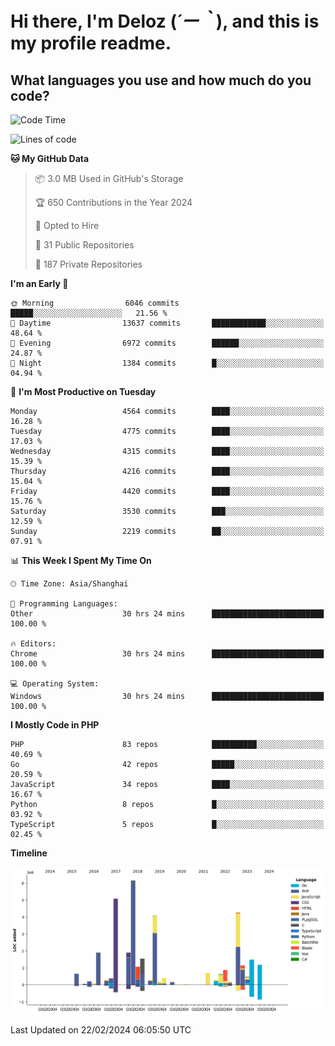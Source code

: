 # **Hi there, I'm Deloz (*´ー｀*), and this is my profile readme.**

## **What languages you use and how much do you code?**

<!--START_SECTION:waka-->
![Code Time](http://img.shields.io/badge/Code%20Time-3%2C347%20hrs%2044%20mins-blue)

![Lines of code](https://img.shields.io/badge/From%20Hello%20World%20I%27ve%20Written-35.6%20million%20lines%20of%20code-blue)

**🐱 My GitHub Data** 

> 📦 3.0 MB Used in GitHub's Storage 
 > 
> 🏆 650 Contributions in the Year 2024
 > 
> 💼 Opted to Hire
 > 
> 📜 31 Public Repositories 
 > 
> 🔑 187 Private Repositories 
 > 
**I'm an Early 🐤** 

```text
🌞 Morning                6046 commits        █████░░░░░░░░░░░░░░░░░░░░   21.56 % 
🌆 Daytime                13637 commits       ████████████░░░░░░░░░░░░░   48.64 % 
🌃 Evening                6972 commits        ██████░░░░░░░░░░░░░░░░░░░   24.87 % 
🌙 Night                  1384 commits        █░░░░░░░░░░░░░░░░░░░░░░░░   04.94 % 
```
📅 **I'm Most Productive on Tuesday** 

```text
Monday                   4564 commits        ████░░░░░░░░░░░░░░░░░░░░░   16.28 % 
Tuesday                  4775 commits        ████░░░░░░░░░░░░░░░░░░░░░   17.03 % 
Wednesday                4315 commits        ████░░░░░░░░░░░░░░░░░░░░░   15.39 % 
Thursday                 4216 commits        ████░░░░░░░░░░░░░░░░░░░░░   15.04 % 
Friday                   4420 commits        ████░░░░░░░░░░░░░░░░░░░░░   15.76 % 
Saturday                 3530 commits        ███░░░░░░░░░░░░░░░░░░░░░░   12.59 % 
Sunday                   2219 commits        ██░░░░░░░░░░░░░░░░░░░░░░░   07.91 % 
```


📊 **This Week I Spent My Time On** 

```text
🕑︎ Time Zone: Asia/Shanghai

💬 Programming Languages: 
Other                    30 hrs 24 mins      █████████████████████████   100.00 % 

🔥 Editors: 
Chrome                   30 hrs 24 mins      █████████████████████████   100.00 % 

💻 Operating System: 
Windows                  30 hrs 24 mins      █████████████████████████   100.00 % 
```

**I Mostly Code in PHP** 

```text
PHP                      83 repos            ██████████░░░░░░░░░░░░░░░   40.69 % 
Go                       42 repos            █████░░░░░░░░░░░░░░░░░░░░   20.59 % 
JavaScript               34 repos            ████░░░░░░░░░░░░░░░░░░░░░   16.67 % 
Python                   8 repos             █░░░░░░░░░░░░░░░░░░░░░░░░   03.92 % 
TypeScript               5 repos             █░░░░░░░░░░░░░░░░░░░░░░░░   02.45 % 
```



**Timeline**

![Lines of Code chart](https://raw.githubusercontent.com/deloz/deloz/main/assets/bar_graph.png)


 Last Updated on 22/02/2024 06:05:50 UTC
<!--END_SECTION:waka-->
